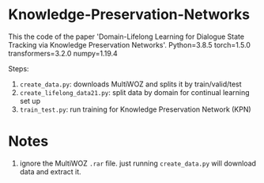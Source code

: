 # Knowledge-Preservation-Networks
This the code of the paper 'Domain-Lifelong Learning for Dialogue State Tracking via Knowledge Preservation Networks'.
Python=3.8.5
torch=1.5.0
transformers=3.2.0
numpy=1.19.4


Steps: 
1. `create_data.py`: downloads MultiWOZ and splits it by train/valid/test
1. `create_lifelong_data21.py`: split data by domain for continual learning set up 
1. `train_test.py`: run training for Knowledge Preservation Network (KPN)


# Notes 
1. ignore the MultiWOZ `.rar` file. just running `create_data.py` will download data and extract it. 